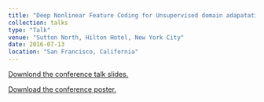 ```yaml
---
title: "Deep Nonlinear Feature Coding for Unsupervised domain adapatation"
collection: talks
type: "Talk"
venue: "Sutton North, Hilton Hotel, New York City"
date: 2016-07-13
location: "San Francisco, California"
---
```


[Downlond the conference talk slides.](https://drive.google.com/file/d/1ZEWvOQXhCppSsjs0KucqjEQw2KBBCMQk/view?usp=sharing)

[Download the conference poster.](https://drive.google.com/file/d/104LxH5AE1pAvA4tz5ZgNrZ6oH8Grihvz/view?usp=sharing)
